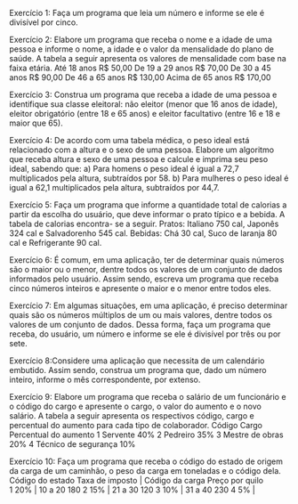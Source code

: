 Exercício 1: Faça um programa que leia um número e informe se ele é divisível por cinco.

Exercício 2: Elabore um programa que receba o nome e a idade de uma pessoa e informe o
nome, a idade e o valor da mensalidade do plano de saúde. A tabela a seguir apresenta
os valores de mensalidade com base na faixa etária.
Até 18 anos R$ 50,00
De 19 a 29 anos R$ 70,00
De 30 a 45 anos R$ 90,00
De 46 a 65 anos R$ 130,00
Acima de 65 anos R$ 170,00

Exercício 3: Construa um programa que receba a idade de uma pessoa e identifique sua classe
eleitoral: não eleitor (menor que 16 anos de idade), eleitor obrigatório (entre 18 e
65 anos) e eleitor facultativo (entre 16 e 18 e maior que 65).

Exercício 4: De acordo com uma tabela médica, o peso ideal está relacionado com a altura e o
sexo de uma pessoa. Elabore um algoritmo que receba altura e sexo de uma pessoa
e calcule e imprima seu peso ideal, sabendo que:
a) Para homens o peso ideal é igual a 72,7 multiplicados pela altura, subtraídos
por 58.
b) Para mulheres o peso ideal é igual a 62,1 multiplicados pela altura, subtraídos
por 44,7.

Exercício 5: Faça um programa que informe a quantidade total de calorias a partir da escolha
do usuário, que deve informar o prato típico e a bebida. A tabela de calorias encontra-
se a seguir.
Pratos: Italiano 750 cal, Japonês 324 cal e Salvadorenho 545 cal. Bebidas: Chá 30 cal, Suco de laranja 80 cal e Refrigerante 90 cal.

Exercício 6: É comum, em uma aplicação, ter de determinar quais números são o maior ou o
menor, dentre todos os valores de um conjunto de dados informados pelo usuário.
Assim sendo, escreva um programa que receba cinco números inteiros e apresente
o maior e o menor entre todos eles.

Exercício 7: Em algumas situações, em uma aplicação, é preciso determinar quais são os números
múltiplos de um ou mais valores, dentre todos os valores de um conjunto
de dados. Dessa forma, faça um programa que receba, do usuário, um número e
informe se ele é divisível por três ou por sete.

Exercício 8:Considere uma aplicação que necessita de um calendário embutido. Assim sendo,
construa um programa que, dado um número inteiro, informe o mês correspondente,
por extenso.

Exercício 9: Elabore um programa que receba o salário de um funcionário e o código do cargo e
apresente o cargo, o valor do aumento e o novo salário. A tabela a seguir apresenta
os respectivos código, cargo e percentual do aumento para cada tipo de colaborador.
Código Cargo Percentual do aumento
1 Servente 40%
2 Pedreiro 35%
3 Mestre de obras 20%
4 Técnico de segurança 10%

Exercício 10: Faça um programa que receba o código do estado de origem da carga de um caminhão,
o peso da carga em toneladas e o código dela.
Código do estado Taxa de imposto      |      Código da carga Preço por quilo      
1 20%                                 |       10 a 20 180
2 15%                                 |       21 a 30 120
3 10%                                 |       31 a 40 230
4 5%                                  |